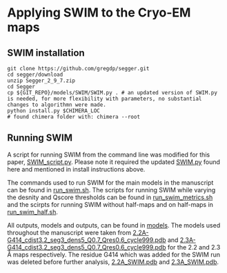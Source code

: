 # Applying SWIM to the Cryo-EM maps

## SWIM installation

```
git clone https://github.com/gregdp/segger.git
cd segger/download
unzip Segger_2_9_7.zip
cd Segger
cp ${GIT_REPO}/models/SWIM/SWIM.py . # an updated version of SWIM.py is needed, for more flexibility with parameters, no substantial changes to algorithmn were made.
python install.py $CHIMERA_LOC
# found chimera folder with: chimera --root
```
## Running SWIM

A script for running SWIM from the command line was modified for this paper, [SWIM_script.py](SWIM_script.py). Please note it required the updated [SWIM.py](SWIM.py) found here and mentioned in install instructions above.

The commands used to run SWIM for the main models in the manuscript can be found in [run_swim.sh](run_swim.sh). The scripts for running SWIM while varying the desnity and Qscore thresholds can be found in [run_swim_metrics.sh](run_swim_metrics.sh) and the scirpts for running SWIM without half-maps and on half-maps in [run_swim_half.sh](run_swim_half.sh).

All outputs, models and outputs, can be found in [models](models). The models used throughout the manuscript were taken from [2.2A-G414_cdist3.2_seg3_dens5_Q0.7_Qres0.6_cycle999.pdb](models/2.2A-G414_cdist3.2_seg3_dens5_Q0.7_Qres0.6_cycle999.pdb) and [2.3A-G414_cdist3.2_seg3_dens5_Q0.7_Qres0.6_cycle999.pdb](models/2.3A-G414_cdist3.2_seg3_dens5_Q0.7_Qres0.6_cycle999.pdb) for the 2.2 and 2.3 Å maps respectively. The residue G414 which was added for the SWIM run was deleted before further analysis, [2.2A_SWIM.pdb](2.2A_SWIM.pdb) and [2.3A_SWIM.pdb](2.3A_SWIM.pdb).

